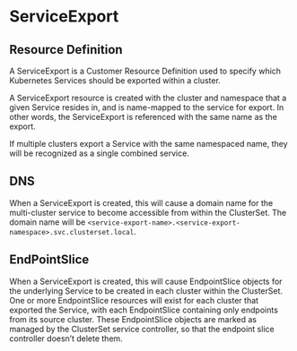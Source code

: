 # ServiceExport

## Resource Definition
A ServiceExport is a Customer Resource Definition used to specify which Kubernetes Services should be exported within a cluster.

A ServiceExport resource is created with the cluster and namespace that a given Service resides in, and is name-mapped to the service for export. In other words, the ServiceExport is referenced with the same name as the export.

If multiple clusters export a Service with the same namespaced name, they will be recognized as a single combined service.

## DNS
When a ServiceExport is created, this will cause a domain name for the multi-cluster service to become accessible from within the ClusterSet. The domain name will be `<service-export-name>.<service-export-namespace>.svc.clusterset.local`.

## EndPointSlice
When a ServiceExport is created, this will cause EndpointSlice objects for the underlying Service to be created in each cluster within the ClusterSet. One or more EndpointSlice resources will exist for each cluster that exported the Service, with each EndpointSlice containing only endpoints from its source cluster. These EndpointSlice objects are  marked as managed by the ClusterSet service controller, so that the endpoint slice controller doesn’t delete them.